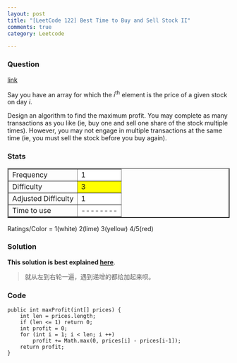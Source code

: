 ```yaml
---
layout: post
title: "[LeetCode 122] Best Time to Buy and Sell Stock II"
comments: true
category: Leetcode

---
```



### Question 
[link](https://oj.leetcode.com/problems/best-time-to-buy-and-sell-stock-ii/)

<div class="question-content">
            <p></p><p>Say you have an array for which the <i>i</i><sup>th</sup> element is the price of a given stock on day <i>i</i>.</p>

<p>Design an algorithm to find the maximum profit. You may complete as many transactions as you like (ie, buy one and sell one share of the stock multiple times). However, you may not engage in multiple transactions at the same time (ie, you must sell the stock before you buy again).</p><p></p>
          </div>

### Stats
<table border="2">
	<tr>
		<td>Frequency</td>
		<td bgcolor="white">1</td>
	</tr>
	<tr>
		<td>Difficulty</td>
		<td bgcolor="yellow">3</td>
	</tr>
	<tr>
		<td>Adjusted Difficulty</td>
		<td bgcolor="white">1</td>
	</tr>
	<tr>
		<td>Time to use</td>
		<td bgcolor="white">--------</td>
	</tr>
</table>

Ratings/Color = 1(white) 2(lime) 3(yellow) 4/5(red)

### Solution

__This solution is best explained [here](http://jane4532.blogspot.sg/2013/07/best-time-to-buy-and-sell-stock.html)__. 

> 就从左到右轮一遍，遇到递增的都给加起来呗。

### Code

    public int maxProfit(int[] prices) {
        int len = prices.length;
		if (len <= 1) return 0;
		int profit = 0;
		for (int i = 1; i < len; i ++) 
			profit += Math.max(0, prices[i] - prices[i-1]);
		return profit;
    }

